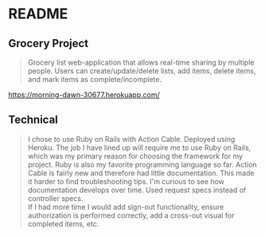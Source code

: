 # README

## Grocery Project 
> Grocery list web-application that allows real-time sharing by multiple people. Users can create/update/delete lists, add items, delete items, and mark items as complete/incomplete.

https://morning-dawn-30677.herokuapp.com/  

## Technical 
> I chose to use Ruby on Rails with Action Cable. Deployed using Heroku. 
> The job I have lined up will require me to use Ruby on Rails, which was my primary reason for choosing the framework for my project. Ruby is also my favorite programming language so far. 
> Action Cable is fairly new and therefore had little documentation. This made it harder to find troubleshooting tips. I'm curious to see how documentation develops over time. 
> Used request specs instead of controller specs.  
> If I had more time I would add sign-out functionality, ensure authorization is performed correctly, add a cross-out visual for completed items, etc. 
